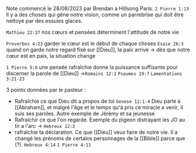 Note commencé le 28/08/2023 par Brendan a Hillsong Paris.
`2 Pierre 1:13` 
Il y a des choses qui gêne notre vision, comme un parrebrise qui doit être nettoyé par des essuies glaces.

`Mathieu 22:37` nos cœurs et pensées déterminent l'attitude de notre vie

`Proverbes 4:23` garder le cœur est le début de chaque choses
`Esaie 26:3` quand on garde notre regard fixé sur [[Dieu]], la paix arrive
-> dès que notre cœur est en paix, la situation change

`1 Pierre 5:8` une pensée rafraîchie donne la puissance suffisante pour discerner la parole de [[Dieu]] ->`Romains 12:2`
`Psaumes 19:7`
`Lamentations 3:21-23`

3 points données par le pasteur :
- Rafraîchie ce que Dieu dit a propos de toi `Genese 12:1-4` Dieu parle à [[Abraham]], et malgré l'âge et le temps qu'à pris ce miracle a venir, il suis ses paroles. Autre exemple de Jérémy et sa jeunesse
- Rafraîchir ce que l'on regarde. Exemple du pigeon distrayant les JO au tir a l'arc -> `Hebreux 12:2`
- rafraîchie ta déclaration. Ce que [[Dieu]] veux faire de notre vie. Il a changé les prénoms de certains personnages de la [[Bible]] parce que (?). `Hebreux 4:14`
`1 Pierre 4:11`